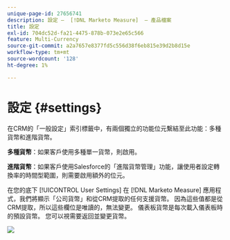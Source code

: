 ```yaml
---
unique-page-id: 27656741
description: 設定 —  [!DNL Marketo Measure]  — 產品檔案
title: 設定
exl-id: 704dc52d-fa21-4475-878b-073e2e65c566
feature: Multi-Currency
source-git-commit: a2a7657e8377fd5c556d38f6eb815e39d2b8d15e
workflow-type: tm+mt
source-wordcount: '128'
ht-degree: 1%

---
```


# 設定 {#settings}

在CRM的「一般設定」索引標籤中，有兩個獨立的功能位元繫結至此功能：多種貨幣和進階貨幣。

**多種貨幣**：如果客戶使用多種單一貨幣，則啟用。

**進階貨幣**：如果客戶使用Salesforce的「進階貨幣管理」功能，讓使用者設定轉換率的時間型範圍，則需要啟用額外的位元。

在您的底下 [!UICONTROL User Settings] 在 [!DNL Marketo Measure] 應用程式，我們將顯示「公司貨幣」和從CRM提取的任何支援貨幣。 因為這些值都是從CRM提取，所以這些欄位是唯讀的，無法變更。 儀表板貨幣是每次載入儀表板時的預設貨幣。 您可以視需要返回並變更貨幣。

![](assets/one-1.png)
